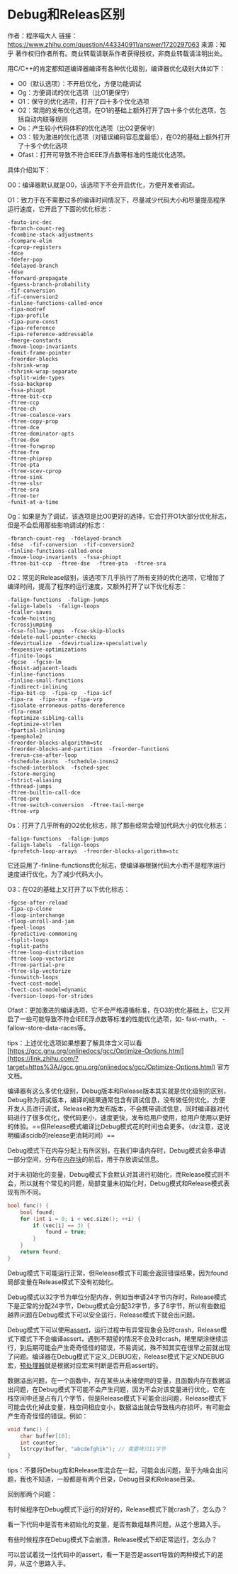 # Debug和Releas区别

作者：程序喵大人
链接：https://www.zhihu.com/question/443340911/answer/1720297063
来源：知乎
著作权归作者所有。商业转载请联系作者获得授权，非商业转载请注明出处。



用C/C++的肯定都知道编译器编译有各种优化级别，编译器优化级别大体如下：

- O0（默认选项）：不开启优化，方便功能调试
- Og：方便调试的优化选项（比O1更保守）
- O1：保守的优化选项，打开了四十多个优化选项
- O2：常用的发布优化选项，在O1的基础上额外打开了四十多个优化选项，包括自动内联等规则
- Os：产生较小代码体积的优化选项（比O2更保守）
- O3：较为激进的优化选项（对错误编码容忍度最低），在O2的基础上额外打开了十多个优化选项
- Ofast：打开可导致不符合IEEE浮点数等标准的性能优化选项。

具体介绍如下：

O0：编译器默认就是O0，该选项下不会开启优化，方便开发者调试。 

O1：致力于在不需要过多的编译时间情况下，尽量减少代码大小和尽量提高程序运行速度，它开启了下面的优化标志：

```text
-fauto-inc-dec 
-fbranch-count-reg 
-fcombine-stack-adjustments 
-fcompare-elim 
-fcprop-registers 
-fdce 
-fdefer-pop 
-fdelayed-branch 
-fdse 
-fforward-propagate 
-fguess-branch-probability 
-fif-conversion 
-fif-conversion2 
-finline-functions-called-once 
-fipa-modref 
-fipa-profile 
-fipa-pure-const 
-fipa-reference 
-fipa-reference-addressable 
-fmerge-constants 
-fmove-loop-invariants 
-fomit-frame-pointer 
-freorder-blocks 
-fshrink-wrap 
-fshrink-wrap-separate 
-fsplit-wide-types 
-fssa-backprop 
-fssa-phiopt 
-ftree-bit-ccp 
-ftree-ccp 
-ftree-ch 
-ftree-coalesce-vars 
-ftree-copy-prop 
-ftree-dce 
-ftree-dominator-opts 
-ftree-dse 
-ftree-forwprop 
-ftree-fre 
-ftree-phiprop 
-ftree-pta 
-ftree-scev-cprop 
-ftree-sink 
-ftree-slsr 
-ftree-sra 
-ftree-ter 
-funit-at-a-time
```

Og：如果是为了调试，该选项是比O0更好的选择，它会打开O1大部分优化标志，但是不会启用那些影响调试的标志：

```text
-fbranch-count-reg  -fdelayed-branch 
-fdse  -fif-conversion  -fif-conversion2  
-finline-functions-called-once 
-fmove-loop-invariants  -fssa-phiopt 
-ftree-bit-ccp  -ftree-dse  -ftree-pta  -ftree-sra
```

O2：常见的Release级别，该选项下几乎执行了所有支持的优化选项，它增加了编译时间，提高了程序的运行速度，又额外打开了以下优化标志：

```text
-falign-functions  -falign-jumps 
-falign-labels  -falign-loops 
-fcaller-saves 
-fcode-hoisting 
-fcrossjumping 
-fcse-follow-jumps  -fcse-skip-blocks 
-fdelete-null-pointer-checks 
-fdevirtualize  -fdevirtualize-speculatively 
-fexpensive-optimizations 
-ffinite-loops 
-fgcse  -fgcse-lm  
-fhoist-adjacent-loads 
-finline-functions 
-finline-small-functions 
-findirect-inlining 
-fipa-bit-cp  -fipa-cp  -fipa-icf 
-fipa-ra  -fipa-sra  -fipa-vrp 
-fisolate-erroneous-paths-dereference 
-flra-remat 
-foptimize-sibling-calls 
-foptimize-strlen 
-fpartial-inlining 
-fpeephole2 
-freorder-blocks-algorithm=stc 
-freorder-blocks-and-partition  -freorder-functions 
-frerun-cse-after-loop  
-fschedule-insns  -fschedule-insns2 
-fsched-interblock  -fsched-spec 
-fstore-merging 
-fstrict-aliasing 
-fthread-jumps 
-ftree-builtin-call-dce 
-ftree-pre 
-ftree-switch-conversion  -ftree-tail-merge 
-ftree-vrp
```

Os：打开了几乎所有的O2优化标志，除了那些经常会增加代码大小的优化标志：

```text
-falign-functions  -falign-jumps 
-falign-labels  -falign-loops 
-fprefetch-loop-arrays  -freorder-blocks-algorithm=stc
```

它还启用了-finline-functions优化标志，使编译器根据代码大小而不是程序运行速度进行优化，为了减少代码大小。

O3：在O2的基础上又打开了以下优化标志：

```text
-fgcse-after-reload 
-fipa-cp-clone
-floop-interchange 
-floop-unroll-and-jam 
-fpeel-loops 
-fpredictive-commoning 
-fsplit-loops 
-fsplit-paths 
-ftree-loop-distribution 
-ftree-loop-vectorize 
-ftree-partial-pre 
-ftree-slp-vectorize 
-funswitch-loops 
-fvect-cost-model 
-fvect-cost-model=dynamic 
-fversion-loops-for-strides
```

Ofast：更加激进的编译选项，它不会严格遵循标准，在O3的优化基础上，它又开启了一些可能导致不符合IEEE浮点数等标准的性能优化选项，如- fast-math， -fallow-store-data-races等。

tips：上述优化选项如果想要了解具体含义可以看[https://gcc.gnu.org/onlinedocs/gcc/Optimize-Options.html](https://link.zhihu.com/?target=https%3A//gcc.gnu.org/onlinedocs/gcc/Optimize-Options.html) 官方文档。

编译器有这么多优化级别，Debug版本和Release版本其实就是优化级别的区别，Debug称为调试版本，编译的结果通常包含有调试信息，没有做任何优化，方便开发人员进行调试，Release称为发布版本，不会携带调试信息，同时编译器对代码进行了很多优化，使代码更小，速度更快，发布给用户使用，给用户使用以更好的体验。==但Release模式编译比Debug模式花的时间也会更多。（dz注意，这说明编译scidb的release更消耗时间）==

Debug模式下在内存分配上有所区别，在我们申请内存时，Debug模式会多申请一部分空间，分布在[内存块](https://www.zhihu.com/search?q=内存块&search_source=Entity&hybrid_search_source=Entity&hybrid_search_extra={"sourceType"%3A"answer"%2C"sourceId"%3A1720297063})的前后，用于存放调试信息。

对于未初始化的变量，Debug模式下会默认对其进行初始化，而Release模式则不会，所以就有个常见的问题，局部变量未初始化时，Debug模式和Release模式表现有所不同。

```cpp
bool func() {
    bool found;
    for (int i = 0; i < vec.size(); ++i) {
        if (vec[i] == 3) {
            found = true;
        }
    }
    return found; 
}
```

Debug模式下可能运行正常，但Release模式下可能会返回错误结果，因为found局部变量在Release模式下没有初始化。

Debug模式以32字节为单位分配内存，例如当申请24字节内存时，Release模式下是正常的分配24字节，Debug模式会分配32字节，多了8字节，所以有些数组越界问题在Debug模式下可以安全运行，Release模式下就会出问题。

Debug模式下可以使用[assert](https://www.zhihu.com/search?q=assert&search_source=Entity&hybrid_search_source=Entity&hybrid_search_extra={"sourceType"%3A"answer"%2C"sourceId"%3A1720297063})，运行过程中有异常现象会及时crash，Release模式下模式下不会编译assert，遇到不期望的情况不会及时crash，稀里糊涂继续运行，到后期可能会产生奇奇怪怪的错误，不易调试，殊不知其实在很早之前就出现了问题。编译器在Debug模式下定义_DEBUG宏，Release模式下定义NDEBUG宏，[预处理器](https://www.zhihu.com/search?q=预处理器&search_source=Entity&hybrid_search_source=Entity&hybrid_search_extra={"sourceType"%3A"answer"%2C"sourceId"%3A1720297063})就是根据对应宏来判断是否开启assert的。

数据溢出问题，在一个函数中，存在某些从未被使用的变量，且函数内存在数据溢出问题，在Debug模式下可能不会产生问题，因为不会对该变量进行优化，它在栈空间中还是占有几个字节，但是Release模式下可能会出问题，Release模式下可能会优化掉此变量，栈空间相应变小，数据溢出就会导致栈内存损坏，有可能会产生奇奇怪怪的错误。例如：

```cpp
void func() {
    char buffer[10];
    int counter;
    lstrcpy(buffer, "abcdefghik"); // 需要拷贝11字节
}
```

tips：不要将Debug库和Release库混合在一起，可能会出问题，至于为啥会出问题，我也不知道，一般都是有两个目录，Debug目录和Release目录。

回到那两个问题：

有时候程序在Debug模式下运行的好好的，Release模式下就crash了，怎么办？

看一下代码中是否有未初始化的变量，是否有数组越界问题，从这个思路入手。

有些时候程序在Debug模式下会崩溃，Release模式下却正常运行，怎么办？

可以尝试着找一找代码中的assert，看一下是否是assert导致的两种模式下的差异，从这个思路入手。